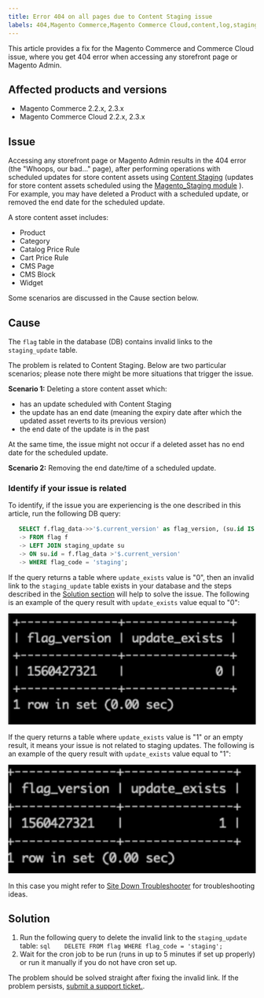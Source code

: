 ```yaml
---
title: Error 404 on all pages due to Content Staging issue
labels: 404,Magento Commerce,Magento Commerce Cloud,content,log,staging,troubleshooting
---
```


This article provides a fix for the Magento Commerce and Commerce Cloud issue, where you get 404 error when accessing any storefront page or Magento Admin.

## Affected products and versions

* Magento Commerce 2.2.x, 2.3.x
* Magento Commerce Cloud 2.2.x, 2.3.x

## Issue

Accessing any storefront page or Magento Admin results in the 404 error (the "Whoops, our bad..." page), after performing operations with scheduled updates for store content assets using [Content Staging](http://docs.magento.com/m2/ee/user_guide/cms/content-staging.html) (updates for store content assets scheduled using the [Magento\_Staging module](http://devdocs.magento.com/guides/v2.2/mrg/ee/Staging.html) ). For example, you may have deleted a Product with a scheduled update, or removed the end date for the scheduled update.

A store content asset includes:

* Product
* Category
* Catalog Price Rule
* Cart Price Rule
* CMS Page
* CMS Block
* Widget

Some scenarios are discussed in the Cause section below.

## Cause

The `flag` table in the database (DB) contains invalid links to the `staging_update` table.

The problem is related to Content Staging. Below are two particular scenarios; please note there might be more situations that trigger the issue.

 **Scenario 1:** Deleting a store content asset which:

* has an update scheduled with Content Staging
* the update has an end date (meaning the expiry date after which the updated asset reverts to its previous version)
* the end date of the update is in the past

At the same time, the issue might not occur if a deleted asset has no end date for the scheduled update.

 **Scenario 2:** Removing the end date/time of a scheduled update.

### Identify if your issue is related

To identify, if the issue you are experiencing is the one described in this article, run the following DB query:

```sql
   SELECT f.flag_data->>'$.current_version' as flag_version, (su.id IS NOT NULL) as update_exists
   -> FROM flag f
   -> LEFT JOIN staging_update su
   -> ON su.id = f.flag_data >'$.current_version'
   -> WHERE flag_code = 'staging';
```

If the query returns a table where `update_exists` value is "0", then an invalid link to the `staging_update` table exists in your database and the steps described in the [Solution section](#solution) will help to solve the issue. The following is an example of the query result with `update_exists` value equal to "0":

![update_exists_0.png](assets/update_exists_0.png)

If the query returns a table where `update_exists` value is "1" or an empty result, it means your issue is not related to staging updates. The following is an example of the query result with `update_exists` value equal to "1":

![updates_exist_1.png](assets/updates_exist_1.png)

In this case you might refer to [Site Down Troubleshooter](https://support.magento.com/hc/en-us/articles/360029351531) for troubleshooting ideas.

<h2 id="solution">Solution</h2>

1. Run the following query to delete the invalid link to the `staging_update` table:    ```sql    DELETE FROM flag WHERE flag_code = 'staging';    ```    
1. Wait for the cron job to be run (runs in up to 5 minutes if set up properly) or run it manually if you do not have cron set up.

The problem should be solved straight after fixing the invalid link. If the problem persists, [submit a support ticket.](https://support.magento.com/hc/en-us/articles/360019088251).
